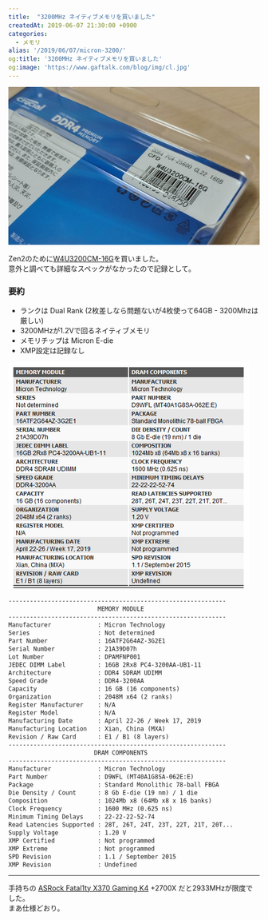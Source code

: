 ```yaml
---
title:  "3200MHz ネイティブメモリを買いました"
createdAt: 2019-06-07 21:30:00 +0900
categories: 
  - メモリ
alias: '/2019/06/07/micron-3200/'
og:title: '3200MHz ネイティブメモリを買いました'
og:image: 'https://www.gaftalk.com/blog/img/cl.jpg'
---
```


![](/blog/img/c8cCwUYAAskvR.jpg)

Zen2のために[W4U3200CM-16G](https://www.cfd.co.jp/product/memory/desk-ddr4/w4u3200cm-16g/)を買いました。  
意外と調べても詳細なスペックがなかったので記録として。

### 要約

* ランクは Dual Rank (2枚差しなら問題ないが4枚使って64GB - 3200Mhzは厳しい)
* 3200MHzが1.2Vで回るネイティブメモリ
* メモリチップは Micron E-die
* XMP設定は記録なし

![](/blog/img/snap20190607205423.png)

```
-------------------------------------------------------------
                         MEMORY MODULE
-------------------------------------------------------------
Manufacturer             : Micron Technology
Series                   : Not determined
Part Number              : 16ATF2G64AZ-3G2E1
Serial Number            : 21A39D07h
Lot Number               : DPAMFNP001
JEDEC DIMM Label         : 16GB 2Rx8 PC4-3200AA-UB1-11
Architecture             : DDR4 SDRAM UDIMM
Speed Grade              : DDR4-3200AA
Capacity                 : 16 GB (16 components)
Organization             : 2048M x64 (2 ranks)
Register Manufacturer    : N/A
Register Model           : N/A
Manufacturing Date       : April 22-26 / Week 17, 2019
Manufacturing Location   : Xian, China (MXA)
Revision / Raw Card      : E1 / B1 (8 layers)
-------------------------------------------------------------
                        DRAM COMPONENTS
-------------------------------------------------------------
Manufacturer             : Micron Technology
Part Number              : D9WFL (MT40A1G8SA-062E:E)
Package                  : Standard Monolithic 78-ball FBGA
Die Density / Count      : 8 Gb E-die (19 nm) / 1 die
Composition              : 1024Mb x8 (64Mb x8 x 16 banks)
Clock Frequency          : 1600 MHz (0.625 ns)
Minimum Timing Delays    : 22-22-22-52-74
Read Latencies Supported : 28T, 26T, 24T, 23T, 22T, 21T, 20T...
Supply Voltage           : 1.20 V
XMP Certified            : Not programmed
XMP Extreme              : Not programmed
SPD Revision             : 1.1 / September 2015
XMP Revision             : Undefined
```

***

手持ちの [ASRock Fatal1ty X370 Gaming K4](https://www.asrock.com/mb/AMD/Fatal1ty%20X370%20Gaming%20K4/index.jp.asp) +2700X だと2933MHzが限度でした。  
まあ仕様どおり。